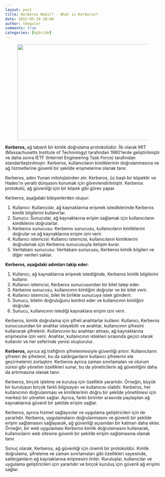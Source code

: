 ```yaml
---
layout: post
title: Kerberos Nedir? - What is Kerberos?
date: 2022-05-10 20:08
author: theguler
comments: true
categories: [Hybride]
---
```

<!-- wp:image {"id":3054,"width":496,"height":310,"sizeSlug":"large","linkDestination":"none"} -->
<figure class="wp-block-image size-large is-resized"><img src="https://farukguler.com/assets/post_images/kerberos.png?w=574" alt="" class="wp-image-3054" width="496" height="310" /></figure>
<!-- /wp:image -->

<!-- wp:paragraph -->
<p><strong>Kerberos, </strong>ağ tabanlı bir kimlik doğrulama protokolüdür. İlk olarak MIT (Massachusetts Institute of Technology) tarafından 1980'lerde geliştirilmiştir ve daha sonra IETF (Internet Engineering Task Force) tarafından standartlaştırılmıştır. Kerberos, kullanıcıların kimliklerinin doğrulanmasına ve ağ hizmetlerine güvenli bir şekilde erişmelerine olanak tanır.</p>
<!-- /wp:paragraph -->

<!-- wp:paragraph -->
<p>Kerberos, adını Yunan mitolojisinden alır. Kerberos, üç başlı bir köpektir ve Hades'in yeraltı dünyasını korumak için görevlendirilmiştir. Kerberos protokolü, ağ güvenliği için bir köpek gibi görev yapar.</p>
<!-- /wp:paragraph -->

<!-- wp:paragraph -->
<p>Kerberos, aşağıdaki bileşenlerden oluşur:</p>
<!-- /wp:paragraph -->

<!-- wp:list {"ordered":true} -->
<ol><!-- wp:list-item -->
<li>Kullanıcı: Kullanıcılar, ağ kaynaklarına erişmek istediklerinde Kerberos kimlik bilgilerini kullanırlar.</li>
<!-- /wp:list-item -->

<!-- wp:list-item -->
<li>Sunucu: Sunucular, ağ kaynaklarına erişim sağlamak için kullanıcıların kimliklerini doğrularlar.</li>
<!-- /wp:list-item -->

<!-- wp:list-item -->
<li>Kerberos sunucusu: Kerberos sunucusu, kullanıcıların kimliklerini doğrular ve ağ kaynaklarına erişim izni verir.</li>
<!-- /wp:list-item -->

<!-- wp:list-item -->
<li>Kullanıcı istemcisi: Kullanıcı istemcisi, kullanıcıların kimliklerini doğrulamak için Kerberos sunucusuyla iletişim kurar.</li>
<!-- /wp:list-item -->

<!-- wp:list-item -->
<li>Veritabanı sunucusu: Veritabanı sunucusu, Kerberos kimlik bilgileri ve diğer verileri saklar.</li>
<!-- /wp:list-item --></ol>
<!-- /wp:list -->

<!-- wp:paragraph -->
<p><strong>Kerberos, aşağıdaki adımları takip eder:</strong></p>
<!-- /wp:paragraph -->

<!-- wp:list {"ordered":true} -->
<ol><!-- wp:list-item -->
<li>Kullanıcı, ağ kaynaklarına erişmek istediğinde, Kerberos kimlik bilgilerini kullanır.</li>
<!-- /wp:list-item -->

<!-- wp:list-item -->
<li>Kullanıcı istemcisi, Kerberos sunucusundan bir bilet talep eder.</li>
<!-- /wp:list-item -->

<!-- wp:list-item -->
<li>Kerberos sunucusu, kullanıcının kimliğini doğrular ve bir bilet verir.</li>
<!-- /wp:list-item -->

<!-- wp:list-item -->
<li>Kullanıcı istemcisi, bilet ile birlikte sunucuya istek gönderir.</li>
<!-- /wp:list-item -->

<!-- wp:list-item -->
<li>Sunucu, biletin doğruluğunu kontrol eder ve kullanıcının kimliğini doğrular.</li>
<!-- /wp:list-item -->

<!-- wp:list-item -->
<li>Sunucu, kullanıcının istediği kaynaklara erişim izni verir.</li>
<!-- /wp:list-item --></ol>
<!-- /wp:list -->

<!-- wp:paragraph -->
<p>Kerberos, kimlik doğrulama için şifreli anahtarlar kullanır. Kullanıcı, Kerberos sunucusundan bir anahtar isteyebilir ve anahtar, kullanıcının şifresini kullanarak şifrelenir. Kullanıcının bu anahtarı alması, ağ kaynaklarına erişmesine izin verir. Anahtar, kullanıcının istekleri sırasında geçici olarak kullanılır ve her seferinde yenisi oluşturulur.</p>
<!-- /wp:paragraph -->

<!-- wp:paragraph -->
<p><strong>Kerberos,</strong> ayrıca ağ trafiğinin şifrelenmesiyle güvenliği artırır. Kullanıcıların şifreleri de şifrelenir, bu da saldırganların kullanıcı şifrelerini ele geçirmelerini zorlaştırır. Kerberos ayrıca zaman sınırlamaları ve oturum süresi gibi yönetim özellikleri sunar, bu da yöneticilerin ağ güvenliğini daha da artırmasına olanak tanır.</p>
<!-- /wp:paragraph -->

<!-- wp:paragraph -->
<p>Kerberos, birçok işletme ve kuruluş için özellikle yararlıdır. Örneğin, büyük bir kuruluşun birçok farklı bilgisayarı ve kullanıcısı olabilir. Kerberos, her kullanıcının doğrulanması ve kimliklerinin doğru bir şekilde yönetilmesi için merkezi bir yönetim sağlar. Ayrıca, farklı birimler arasında paylaşılan ağ kaynaklarına güvenli bir şekilde erişim sağlar.</p>
<!-- /wp:paragraph -->

<!-- wp:paragraph -->
<p>Kerberos, ayrıca hizmet sağlayıcılar ve uygulama geliştiricileri için de yararlıdır. Kerberos, uygulamaların doğrulanmasını ve güvenli bir şekilde erişim sağlamasını sağlayarak, ağ güvenliği açısından bir katman daha ekler. Örneğin, bir web uygulaması Kerberos kimlik doğrulamasını kullanarak, kullanıcıların web sitesine güvenli bir şekilde erişim sağlamasına olanak tanır.</p>
<!-- /wp:paragraph -->

<!-- wp:paragraph -->
<p>Sonuç olarak, Kerberos, ağ güvenliği için önemli bir protokoldür. Kimlik doğrulama, şifreleme ve zaman sınırlamaları gibi özellikleri sayesinde, saldırganların ağ kaynaklarına erişmesini önler. Kuruluşlar, kullanıcılar ve uygulama geliştiricileri için yararlıdır ve birçok kuruluş için güvenli ağ erişimi sağlar.</p>
<!-- /wp:paragraph -->

